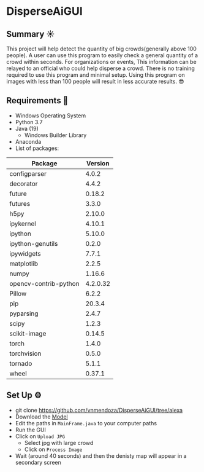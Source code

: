 # DisperseAiGUI

## Summary ☀

This project will help detect the quantity of big crowds(generally above 100 people). A user can use this program to easily check a general quantity of a crowd within seconds. For organizations or events, This information can be relayed to an official who could help disperse a crowd. There is no training required to use this program and minimal setup. Using this program on images with less than 100 people will result in less accurate results. 😎


## Requirements 📃

- Windows Operating System
- Python 3.7
- Java (19)
  - Windows Builder Library   
- Anaconda
- List of packages:

|Package |                              Version|
|---------------------------------- |-----------|
|configparser    |                   4.0.2|
decorator               |           4.4.2|
future                   |          0.18.2|
futures                   |         3.3.0|
h5py                       |        2.10.0|
ipykernel                   |       4.10.1|
ipython                    |        5.10.0|
ipython-genutils           |        0.2.0|
ipywidgets                 |        7.7.1|
matplotlib                 |        2.2.5|
numpy                      |        1.16.6|
opencv-contrib-python      |        4.2.0.32|
Pillow                     |        6.2.2|
pip                        |        20.3.4|
pyparsing                  |        2.4.7|
scipy                      |        1.2.3|
scikit-image       		     |        0.14.5|
torch                      |        1.4.0|
torchvision                |        0.5.0|
tornado                    |        5.1.1|
wheel                      |        0.37.1|


## Set Up ⚙

- git clone https://github.com/vnmendoza/DisperseAiGUI/tree/alexa
- Download the [Model](https://drive.google.com/file/d/1AUDSIoArx00xqM3KldPETNhwVW0JXSQE/view?usp=share_link) 
- Edit the paths in `MainFrame.java` to your computer paths
- Run the GUI
- Click on `Upload JPG`
  - Select jpg with large crowd
  - Click on `Process Image`
- Wait (around 40 seconds) and then the denisty map will appear in a secondary screen

